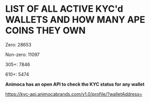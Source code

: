 # LIST OF ALL ACTIVE KYC'd WALLETS AND HOW MANY APE COINS THEY OWN

Zero: 28653

Non-zero: 11097

305+: 7846

610+: 5474

**Animoca has an open API to check the KYC status for any wallet**

https://kyc-api.animocabrands.com/v1.0/profile/?walletAddress=